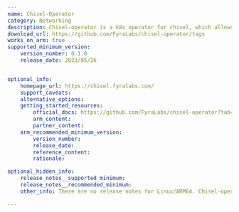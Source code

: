 ```yaml
---
name: Chisel-Operator
category: Networking
description: Chisel-operator is a k8s operator for chisel, which allows using Chisel as a LoadBalancer provider for the Kubernetes cluster.
download_url: https://github.com/FyraLabs/chisel-operator/tags
works_on_arm: true
supported_minimum_version:
    version_number: 0.1.0
    release_date: 2023/05/26


optional_info:
    homepage_url: https://chisel.fyralabs.com/
    support_caveats:
    alternative_options:
    getting_started_resources:
        official_docs: https://github.com/FyraLabs/chisel-operator?tab=readme-ov-file#cluster-installation
        arm_content:
        partner_content:
    arm_recommended_minimum_version:
        version_number:
        release_date:
        reference_content:
        rationale:

optional_hidden_info:
    release_notes__supported_minimum:
    release_notes__recommended_minimum:
    other_info: There are no release notes for Linux/ARM64. Chisel-operator can be installed on Neoverse N1 using kubectl from the first version available on GitHub, i.e. 0.1.0.

---
```

